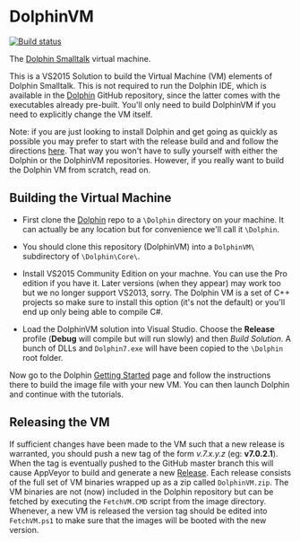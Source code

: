 # DolphinVM

[![Build status](https://ci.appveyor.com/api/projects/status/6ru55e8y9huog899/branch/master?svg=true)](https://ci.appveyor.com/project/dolphinsmalltalk/dolphinvm-nf68c/branch/master)

The [Dolphin Smalltalk](http://object-arts.com/) virtual machine. 

This is a VS2015 Solution to build the Virtual Machine (VM) elements of Dolphin Smalltalk. This is not required to run the Dolphin IDE, which is available in the [Dolphin](https://github.com/objectarts/Dolphin) GitHub repository, since the latter comes with the executables already pre-built. You'll only need to build DolphinVM if you need to explicitly change the VM itself. 

Note: if you are just looking to install Dolphin and get going as quickly as possible you may prefer to start with the release build and and follow the directions [here](http://www.object-arts.com/gettingstarted.html). That way you won't have to sully yourself with either the Dolphin or the DolphinVM repositories. However, if you really want to build the Dolphin VM from scratch, read on.

## Building the Virtual Machine

* First clone the [Dolphin](https://github.com/dolphinsmalltalk/Dolphin) repo to a `\Dolphin` directory on your machine. It can actually be any location but for convenience we'll call it `\Dolphin`.

* You should clone this repository (DolphinVM) into a `DolphinVM\` subdirectory of `\Dolphin\Core\`.

* Install VS2015 Community Edition on your machne. You can use the Pro edition if you have it. Later versions (when they appear) may work too but we no longer support VS2013, sorry. The Dolphin VM is a set of C++ projects so make sure to install this option (it's not the default) or you'll end up only being able to compile C#.

* Load the DolphinVM solution into Visual Studio. Choose the **Release** profile (**Debug** will compile but will run slowly) and then _Build Solution_. A bunch of DLLs and `Dolphin7.exe` will have been copied to the `\Dolphin` root folder.

Now go to the Dolphin [Getting Started](http://www.object-arts.com/gettingstarted.html) page and follow the instructions there to build the image file with your new VM. You can then launch Dolphin and continue with the tutorials.

## Releasing the VM

If sufficient changes have been made to the VM such that a new release is warranted, you should push a new tag of the form _v.7.x.y.z_ (eg: **v7.0.2.1**). When the tag is eventually pushed to the GitHub master branch this will cause AppVeyor to build and generate a new [Release](https://github.com/dolphinsmalltalk/DolphinVM/releases). Each release consists of the full set of VM binaries wrapped up as a zip called `DolphinVM.zip`. The VM binaries are not (now) included in the Dolphin repository but can be fetched by executing the `FetchVM.CMD` script from the image directory. Whenever, a new VM is released the version tag should be edited into `FetchVM.ps1` to make sure that the images will be booted with the new version.

